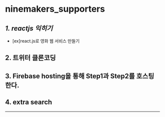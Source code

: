 # ninemakers_supporters

## *1. reactjs 익히기*
- [ex]react.js로 영화 웹 서비스 만들기

## 2. 트위터 클론코딩



## 3. Firebase hosting을 통해 Step1과 Step2를 호스팅한다.



## 4. extra search


---
